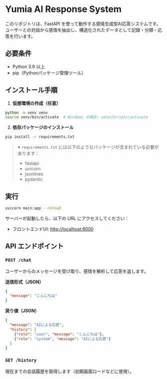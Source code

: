 # Yumia AI Response System

このリポジトリは、FastAPI を使って動作する感情生成型AI応答システムです。ユーザーとの対話から感情を抽出し、構造化されたデータとして記録・分類・応答を行います。

## 必要条件

- Python 3.9 以上
- pip（Pythonパッケージ管理ツール）

## インストール手順

1. **仮想環境の作成（任意）**

```bash
python -m venv venv
source venv/bin/activate  # Windows の場合: venv\Scripts\activate
```

2. **依存パッケージのインストール**

```bash
pip install -r requirements.txt
```

> ※ `requirements.txt` には以下のようなパッケージが含まれている必要があります：
> - fastapi
> - uvicorn
> - jsonlines
> - pydantic

## 実行

```bash
uvicorn main:app --reload
```

サーバーが起動したら、以下の URL にアクセスしてください：

- フロントエンドUI: [http://localhost:8000](http://localhost:8000)

## API エンドポイント

### `POST /chat`

ユーザーからのメッセージを受け取り、感情を解析して応答を返します。  

**送信形式（JSON）**
```json
{
  "message": "こんにちは"
}
```

**戻り値（JSON）**
```json
{
  "message": "AIによる応答",
  "history": [
    {"role": "user", "message": "こんにちは"},
    {"role": "system", "message": "AIによる応答"}
  ]
}
```

### `GET /history`

現在までの会話履歴を取得します（初期画面ロードなどに使用）。
